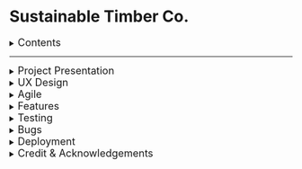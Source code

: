 # Sustainable Timber Co. 

<details><summary><font size="4">Contents</font></summary>
<p>







Project Introduction
- [Presentation of the project](#presentation-of-the-project)
- [Overview of the development journey](#overview-of-the-development-journey)


UX Design
- [The company](#the-company)
- [Research](#research)
- [Customer Interviews](#customer-interviews)
- [Video Proposal](#video-proposal)
- [Wireframes](#wireframes)
- [Planning & Design](#planning--design)

Agile
- [User Stories](#user-stories)
- [Story Points](#story-points)
- [Epics into User Stories](#epics-into-user-stories)
- [The Timeline (Document)](#the-timeline-document)


Features
- [Existing Features](#existing-features)
- [Future Features](#future-features)

Testing
- [Manual Testing ](#manual-testing)
- [Automated Testing](#automated-testing) 

Bugs
- [Solved](#solved)
- [Unsolved](#unsolved)

Deployment
- [Deploying to Heroku](#deploying-to-heroku)
- [Database setup](#database-setup)
- [Cloudinary](#cloudinary)

And finally...
- [Credits](#credits)
- [Acknowledgements](#acknowledgements) 

</p>
</details>

----

<details><summary><font size="4">Project Presentation</font></summary>

### Presentation of the project
Custom Timber Co. is a small company up in the north of Sweden that specialise in custom milled timber, owned by Johan, a guy who is passionate about the nature and the environment. This website is connecting Johan to his customers and helping communication in a modern and effective way.

### Overview of the development journey
Before I begin documenting this projects development I wanted to highlight that this project really did help me understand the effectiveness of 'agile' and that my original planning proposed the creation of a two database system  - but early into development I understood that this was not going to work and so I privotted the project and created a really great solution. I will document this later within my documentation. But I felt it important to make the reader away. 
</details>


<details><summary><font size="4">UX Design</font></summary>

### The company
This is based on a real-life company in the North of Sweden. For these small sawmills it is currently hard for them to connect with customers, without having a custom made website and backend. Often enquires and communications are done via Facebook or some-kind of primitive local online market place. 

### Research
Much research was carried out. I visited the sawmill and spoke with the owner about his needs and desires.

### Customer Interviews
I spoke with several people who worked made custom wood products, that I know would need to buy timber. 

### Video Proposal
Here is my mock proposal video, which I used to shape up the project before starting development. 

### Wireframes
My original wireframes for the project look a little different to the finished project. These evolved as the project progressed. 

### Planning & Design
My original plan was to use two databases but this was later simplified to one database linked to the users primary key. 

</details>

<details><summary><font size="4">Agile</font></summary>

### User Stories
I generated over 100 user stories in developing this project. I made use of the 'project' feature within GitHub to manage the ordering and completion. 

### Story Points & Sprints
My allocation and valuing of story points moved a little as the project progressed. I completed my first sprint and re-assessed the value of 1 story point - After the first week of development I was confident on the value of one story point. For me this was a User Story that I knew how to complete and required little background research. 

Sprint lengths changed depending on my work/ study hours for that day or week of production. This would be much easier with a standard 40hr week, but I did feel that it was useful to apply sprints to my work even when working alone and studying as I do, as it helped me set goals for sections of the projects development.

### Epics into User Stories
I have two examples of where I have set epics and then broken them down into User Stories. 
- Final design
- Documentation

### The Timeline (Document)
I have put together a small time line to document the progress of the project from start to end. This highlights my sprints and allocation of story points etc.

</details>

<details><summary><font size="4">Features</font></summary>

### Existing Features

<details><summary>Navigation</summary>

- Responsive design
- Displays custom menu for logged in user
- Display custom menu for Admin (Superuser)
- Displays status of user login - logged out

</details>

### Future Features

</details>

<details><summary><font size="4">Testing</font></summary>

### Manual Testing 
### Automated Testing

</details>

<details><summary><font size="4">Bugs</font></summary>

### Solved
### Unsolved

</details>

<details><summary><font size="4">Deployment</font></summary>

### Deploying to Heroku
### Database setup
### Cloudinary

</details>

<details><summary><font size="4">Credit & Acknowledgements</font></summary>

### Credits
### Acknowledgements
</details>


